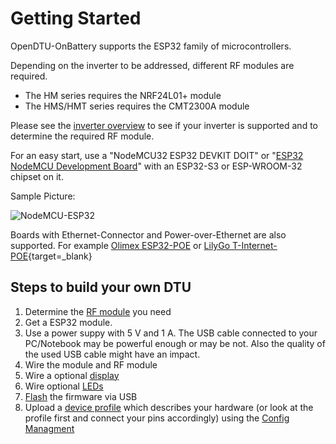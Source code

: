 # Getting Started

OpenDTU-OnBattery supports the ESP32 family of microcontrollers.

Depending on the inverter to be addressed, different RF modules are required.

- The HM series requires the NRF24L01+ module
- The HMS/HMT series requires the CMT2300A module

Please see the [inverter overview](inverter_overview.md) to see if your inverter is supported and to determine the required RF module.

For an easy start, use a "NodeMCU32 ESP32 DEVKIT DOIT" or "[ESP32 NodeMCU Development Board](esp32nodemcu_38pin.md)" with an ESP32-S3 or ESP-WROOM-32 chipset on it.

Sample Picture:

![NodeMCU-ESP32](../assets/images/nodemcu-esp32.png)

Boards with Ethernet-Connector and Power-over-Ethernet are also supported. For example [Olimex ESP32-POE](olimexpoeiso.md) or [LilyGo T-Internet-POE](https://www.lilygo.cc/products/t-internet-poe){target=_blank}

## Steps to build your own DTU

1. Determine the [RF module](inverter_overview.md) you need
2. Get a ESP32 module.
3. Use a power suppy with 5 V and 1 A. The USB cable connected to your PC/Notebook may be powerful enough or may be not. Also the quality of the used USB cable might have an impact.
4. Wire the module and RF module
5. Wire a optional [display](display.md)
6. Wire optional [LEDs](led.md)
7. [Flash](../firmware/flash_esp.md) the firmware via USB
8. Upload a [device profile](../firmware/device_profiles.md) which describes your hardware (or look at the profile first and connect your pins accordingly) using the [Config Managment](../firmware/configuration/config_settings.md)
